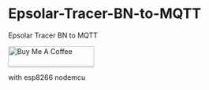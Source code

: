 # Epsolar-Tracer-BN-to-MQTT
Epsolar Tracer BN to MQTT

<a href="https://www.buymeacoffee.com/kindr007" target="_blank"><img src="https://www.buymeacoffee.com/assets/img/custom_images/orange_img.png" alt="Buy Me A Coffee" style="height: 41px !important;width: 174px !important;box-shadow: 0px 3px 2px 0px rgba(190, 190, 190, 0.5) !important;-webkit-box-shadow: 0px 3px 2px 0px rgba(190, 190, 190, 0.5) !important;" ></a>

with esp8266 nodemcu 

